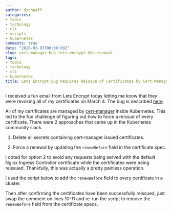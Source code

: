```yaml
---
author: dschaaff
categories:
- tools
- techology
- cli
- scripts
- kubernetes
comments: true
date: "2020-03-03T00:00:00Z"
slug: cert-manager-bug-lets-encrypt-k8s-renewal
tags:
- tools
- techology
- cli
- kubernetes
title: Lets Encrypt Bug Requires Reissue of Certificates by Cert-Manager in Kubernetes
---
```


I received a fun email from Lets Encrypt today letting me know that they were revoking all of my certificates on March 4. The bug is described [here](https://community.letsencrypt.org/t/2020-02-29-caa-rechecking-bug/114591).

All of my certificates are managed by [cert-manager](https://cert-manager.io/docs/) inside Kubernetes. This led to the fun challenge of figuring out how to force
a reissue of every certificate. There were 2 approaches that came up in the Kubernetes community slack.

1) Delete all secrets containing cert-manager issued certificates.

2) Force a renewal by updating the `renewBefore` field in the certificate spec.

I opted for option 2 to avoid any requests being served with the default Nginx Ingress Controller certificate while the certificates were being reissued. Thankfully, this was
actually a pretty painless operation.

I used the script below to add the `renewBefore` field to every certificate in a cluster.

<script src="https://gist.github.com/dschaaff/95bb21604139b8b3da27912050cc2347.js"></script>

Then after confirming the certificates have been successfully reissued, just swap the comment on lines 10-11 and re-run the script to remove the `renewBefore` field from the certificate specs.